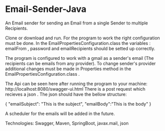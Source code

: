 # Email-Sender-Java
An Email sender for sending an Email from a single Sender to multiple Recipients.

Clone or download and run. For the program to work the right configuration must be done. 
In the  EmailPropertiesConfiguration.class the variables : emailFrom , password and emailRecipients should be setted up correctly.

The program is configured to work with a gmail as  a sender's email (The recipients can be emails from any provider).
To change sender's provider additional changes must be made in Properties method in the EmailPropertiesConfiguration.class .

The Api can be seen here after running the program to your machine: http://localhost:8080/swagger-ui.html
There is a post request which recieves a json . The json should have the bellow structure:

{
"emailSubject": "This is the subject",
"emailBody":"This is the body"
}

A scheduler for the emails will be added in the future.


Technologies: Swagger, Maven, SpringBoot, javax.mail, json
